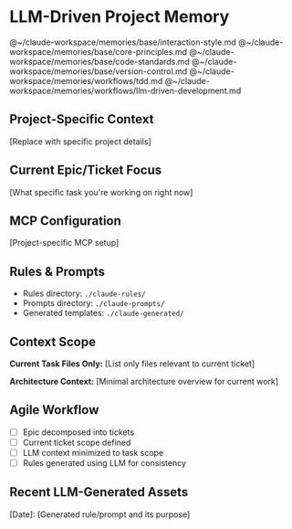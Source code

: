 # LLM-Driven Project Memory

@~/claude-workspace/memories/base/interaction-style.md
@~/claude-workspace/memories/base/core-principles.md
@~/claude-workspace/memories/base/code-standards.md
@~/claude-workspace/memories/base/version-control.md
@~/claude-workspace/memories/workflows/tdd.md
@~/claude-workspace/memories/workflows/llm-driven-development.md

## Project-Specific Context
[Replace with specific project details]

## Current Epic/Ticket Focus
[What specific task you're working on right now]

## MCP Configuration
[Project-specific MCP setup]

## Rules & Prompts
- Rules directory: `./claude-rules/`
- Prompts directory: `./claude-prompts/`
- Generated templates: `./claude-generated/`

## Context Scope
**Current Task Files Only:**
[List only files relevant to current ticket]

**Architecture Context:**
[Minimal architecture overview for current work]

## Agile Workflow
- [ ] Epic decomposed into tickets
- [ ] Current ticket scope defined
- [ ] LLM context minimized to task scope
- [ ] Rules generated using LLM for consistency

## Recent LLM-Generated Assets
[Date]: [Generated rule/prompt and its purpose]